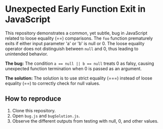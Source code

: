 # Unexpected Early Function Exit in JavaScript

This repository demonstrates a common, yet subtle, bug in JavaScript related to loose equality (==) comparisons. The `foo` function prematurely exits if either input parameter 'a' or 'b' is null or 0.  The loose equality operator does not distinguish between `null` and 0, thus leading to unintended behavior.

**The bug:** The condition `a == null || b == null` treats 0 as falsy, causing unexpected function termination when 0 is passed as an argument.

**The solution:** The solution is to use strict equality (===) instead of loose equality (==) to correctly check for null values.

## How to reproduce

1. Clone this repository.
2. Open `bug.js` and `bugSolution.js`.
3. Observe the different outputs from testing with null, 0, and other values.
